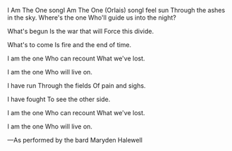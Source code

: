 I Am The One songI Am The One (Orlais) songI feel sun
Through the ashes in the sky.
Where's the one
Who'll guide us into the night?

What's begun
Is the war that will
Force this divide.

What's to come
Is fire and the end of time.

I am the one
Who can recount
What we've lost.

I am the one
Who will live on.

I have run
Through the fields
Of pain and sighs.

I have fought
To see the other side.

I am the one
Who can recount
What we've lost.

I am the one
Who will live on.

—As performed by the bard Maryden Halewell
